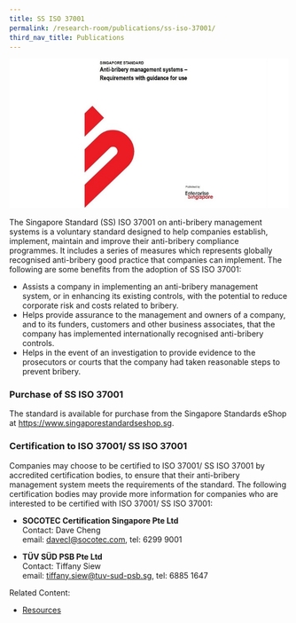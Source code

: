 ```yaml
---
title: SS ISO 37001
permalink: /research-room/publications/ss-iso-37001/
third_nav_title: Publications
---
```



<img src="/images/research-rm_iso.jpg" alt="iso">

The Singapore Standard (SS) ISO 37001 on anti-bribery management systems is a voluntary standard designed to help companies establish, implement, maintain and improve their anti-bribery compliance programmes. It includes a series of measures which represents globally recognised anti-bribery good practice that companies can implement. The following are some benefits from the adoption of SS ISO 37001:

* Assists a company in implementing an anti-bribery management system, or in enhancing its existing controls, with the potential to reduce corporate risk and costs related to bribery.
* Helps provide assurance to the management and owners of a company, and to its funders, customers and other business associates, that the company has implemented internationally recognised anti-bribery controls.
* Helps in the event of an investigation to provide evidence to the prosecutors or courts that the company had taken reasonable steps to prevent bribery.

### **Purchase of SS ISO 37001**

The standard is available for purchase from the Singapore Standards eShop at <a href="https://www.singaporestandardseshop.sg" target="_blank">https://www.singaporestandardseshop.sg</a>.

### **Certification to ISO 37001/ SS ISO 37001**

Companies may choose to be certified to ISO 37001/ SS ISO 37001 by accredited certification bodies, to ensure that their anti-bribery management system meets the requirements of the standard. The following certification bodies may provide more information for companies who are interested to be certified with ISO 37001/ SS ISO 37001: 

* **SOCOTEC Certification Singapore Pte Ltd**<br>
  Contact: Dave Cheng<br>
  email: <a href = "mailto: davecl@socotec.com">davecl@socotec.com</a>, tel: 6299 9001

* **TÜV SÜD PSB Pte Ltd**<br>
  Contact: Tiffany Siew<br>
  email: <a href = "mailto: tiffany.siew@tuv-sud-psb.sg">tiffany.siew@tuv-sud-psb.sg</a>, tel: 6885 1647
  

Related Content:

* [Resources](/about-corruption/prevention-and-education/resources/)
